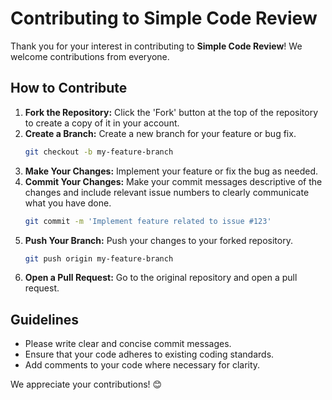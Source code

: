 # Contributing to Simple Code Review

Thank you for your interest in contributing to **Simple Code Review**! We welcome contributions from everyone.

## How to Contribute
1. **Fork the Repository:** Click the 'Fork' button at the top of the repository to create a copy of it in your account.
2. **Create a Branch:** Create a new branch for your feature or bug fix.
   ```bash
   git checkout -b my-feature-branch
   ```
3. **Make Your Changes:** Implement your feature or fix the bug as needed.
4. **Commit Your Changes:** Make your commit messages descriptive of the changes and include relevant issue numbers to clearly communicate what you have done.
   ```bash
   git commit -m 'Implement feature related to issue #123'
   ```
5. **Push Your Branch:** Push your changes to your forked repository.
   ```bash
   git push origin my-feature-branch
   ```
6. **Open a Pull Request:** Go to the original repository and open a pull request.

## Guidelines
- Please write clear and concise commit messages.
- Ensure that your code adheres to existing coding standards.
- Add comments to your code where necessary for clarity.

We appreciate your contributions! 😊